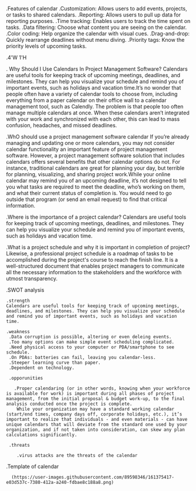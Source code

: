 .Features of calendar
 .Customization: Allows users to add events, projects, or tasks to shared calendars.
 .Reporting: Allows users to pull up data for reporting purposes.
 .Time tracking: Enables users to track the time spent on tasks.
 .Data filtering: Choose what content you are seeing on the calendar.
 .Color coding: Help organize the calendar with visual cues.
 .Drag-and-drop: Quickly rearrange deadlines without menu diving.
 .Priority tags: Know the priority levels of upcoming tasks.

.4'W 1'H

  . Why Should I Use Calendars In Project Management Software?
Calendars are useful tools for keeping track of upcoming meetings, deadlines, and milestones. They can help you visualize your schedule and remind you of important events, such as holidays and vacation time.It’s no wonder that people often have a variety of calendar tools to choose from, including everything from a paper calendar on their office wall to a calendar management tool, such as Calendly.
The problem is that people too often manage multiple calendars at once. When these calendars aren’t integrated with your work and synchronized with each other, this can lead to mass confusion, headaches, and missed deadlines. 
 
 .WhO should use a project management software calendar
If you’re already managing and updating one or more calendars, you may not consider calendar functionality an important feature of project management software. However, a project management software solution that includes calendars offers several benefits that other calendar options do not.
For instance, traditional calendars are great for planning your day, but terrible for planning, visualizing, and sharing project work.While your online calendar may remind you of an upcoming deadline, it’s not designed to tell you what tasks are required to meet the deadline, who’s working on them, and what their current status of completion is. You would need to go outside that program (or send an email request) to find that critical information.

  .Where is the importance of a project calendar?
    Calendars are useful tools for keeping track of upcoming meetings, deadlines, and milestones. They can help you visualize your schedule and remind you of important events, such as holidays and vacation time.

  .What is a project schedule and why it is important in completion of project?
     Likewise, a professional project schedule is a roadmap of tasks to be accomplished during the project's course to reach the finish line. It is a well-structured document that enables project managers to communicate all the necessary information to the stakeholders and the workforce with utmost transparency.

   .SWOT analysis
   
    .strength
    Calendars are useful tools for keeping track of upcoming meetings, deadlines, and milestones. They can help you visualize your schedule and remind you of important events, such as holidays and vacation time.

    .weakness
     .Data corruption is possible, altering or even deleing events.
     .Too many options can make simple event scheduling complicated.
     .Need physical access to your computer or PDA/smartphone to see schedule.
     .On PDAs: batteries can fail, leaving you calendar-less.
     .Steeper learning curve than paper.
     .Dependent on technology.
     
     .opporunities
      
       .Proper calendaring (or in other words, knowing when your workforce is available for work) is important during all phases of project management, from the initial proposal & budget work-up, to the final analysis conducted once the project is complete.
        While your organization may have a standard working calendar (start/end times, company days off, corporate holidays, etc.), it’s important to realize that individuals - and even materials - can have unique calendars that will deviate from the standard one used by your organization, and if not taken into consideration, can skew any plan calculations significantly.
     
     .threats
     
        .virus attacks are the threats of the calendar
        
   .Template of calendar
        
      (https://user-images.githubusercontent.com/89598346/161375417-e03d537c-7380-412a-a240-fdbae8c188a8.png)



      
     
